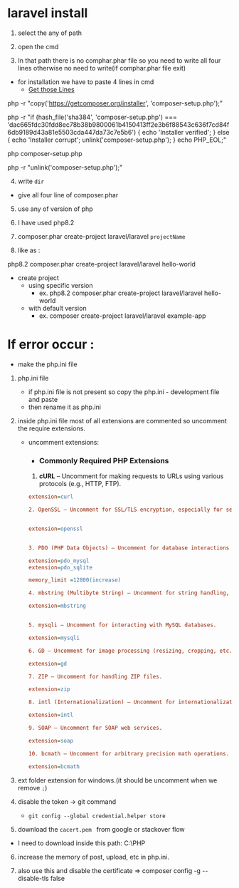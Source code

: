 # laravel install

1. select the any of path 

2. open  the cmd 

3. In that path there is no comphar.phar file so you need to write all four lines otherwise no need to write(if comphar.phar file exit)


 - for installation we have to paste 4 lines in cmd
    - [Get those Lines](https://getcomposer.org/download/)

php -r "copy('https://getcomposer.org/installer', 'composer-setup.php');"

php -r "if (hash_file('sha384', 'composer-setup.php') === 'dac665fdc30fdd8ec78b38b9800061b4150413ff2e3b6f88543c636f7cd84f6db9189d43a81e5503cda447da73c7e5b6') { echo 'Installer verified'; } else { echo 'Installer corrupt'; unlink('composer-setup.php'); } echo PHP_EOL;"


php composer-setup.php

php -r "unlink('composer-setup.php');"





4. write  `dir`
  - give all four line of composer.phar 
  
5. use any of version of php 

6. I have used php8.2 

7. composer.phar create-project laravel/laravel `projectName`


8. like as : 

php8.2 composer.phar create-project laravel/laravel hello-world

* create project
    - using specific version
        - ex. php8.2 composer.phar create-project laravel/laravel hello-world
    - with default version
        - ex. composer create-project laravel/laravel example-app




# If error occur :  
* make the php.ini file 

1. php.ini file
    - if php.ini file is not present so copy the php.ini - development file and paste
    - then rename it as php.ini

2. inside php.ini file most of all extensions are commented so uncomment the require extensions.

    * uncomment extensions:
        - ### Commonly Required PHP Extensions

        1. **cURL** – Uncomment for making requests to URLs using various protocols (e.g., HTTP, FTP).
        ```ini
        extension=curl

        2. OpenSSL – Uncomment for SSL/TLS encryption, especially for secure connections.


        extension=openssl


        3. PDO (PHP Data Objects) – Uncomment for database interactions (e.g., MySQL, SQLite).

        extension=pdo_mysql
        extension=pdo_sqlite

        memory_limit =12800(increase)
        
        4. mbstring (Multibyte String) – Uncomment for string handling, especially when working with different encodings.
        
        extension=mbstring


        5. mysqli – Uncomment for interacting with MySQL databases.

        extension=mysqli

        6. GD – Uncomment for image processing (resizing, cropping, etc.).

        extension=gd

        7. ZIP – Uncomment for handling ZIP files.

        extension=zip

        8. intl (Internationalization) – Uncomment for internationalization and handling UTF-8.

        extension=intl

        9. SOAP – Uncomment for SOAP web services.

        extension=soap

        10. bcmath – Uncomment for arbitrary precision math operations.

        extension=bcmath

        
3. ext folder extension for windows.(it should be uncomment when we remove `;`) 
   
4. disable the token -> git command
    - `git config --global credential.helper store`


5. download the `cacert.pem ` from google or stackover flow  

 - I need to download inside this path: C:\PHP

6. increase the memory of post, upload, etc in php.ini.

7. also use this and disable the certificate => composer config -g -- disable-tls false


